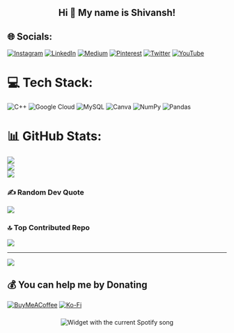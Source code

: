 <h2 align="center">Hi 👋 My name is Shivansh!</h2>


## 🌐 Socials:
[![Instagram](https://img.shields.io/badge/Instagram-%23E4405F.svg?logo=Instagram&logoColor=white)](https://instagram.com/alsoshivansh) [![LinkedIn](https://img.shields.io/badge/LinkedIn-%230077B5.svg?logo=linkedin&logoColor=white)](https://linkedin.com/in/alsoshivansh) [![Medium](https://img.shields.io/badge/Medium-12100E?logo=medium&logoColor=white)](https://medium.com/@alsoshivansh) [![Pinterest](https://img.shields.io/badge/Pinterest-%23E60023.svg?logo=Pinterest&logoColor=white)](https://pinterest.com/alsoshivansh) [![Twitter](https://img.shields.io/badge/Twitter-%231DA1F2.svg?logo=Twitter&logoColor=white)](https://twitter.com/alsoshivansh) [![YouTube](https://img.shields.io/badge/YouTube-%23FF0000.svg?logo=YouTube&logoColor=white)](https://youtube.com/@shivanshyaar) 

# 💻 Tech Stack:
![C++](https://img.shields.io/badge/c++-%2300599C.svg?style=for-the-badge&logo=c%2B%2B&logoColor=white) ![Google Cloud](https://img.shields.io/badge/Google%20Cloud-%234285F4.svg?style=for-the-badge&logo=google-cloud&logoColor=white) ![MySQL](https://img.shields.io/badge/mysql-%2300f.svg?style=for-the-badge&logo=mysql&logoColor=white) ![Canva](https://img.shields.io/badge/Canva-%2300C4CC.svg?style=for-the-badge&logo=Canva&logoColor=white) ![NumPy](https://img.shields.io/badge/numpy-%23013243.svg?style=for-the-badge&logo=numpy&logoColor=white) ![Pandas](https://img.shields.io/badge/pandas-%23150458.svg?style=for-the-badge&logo=pandas&logoColor=white)
# 📊 GitHub Stats:
![](https://github-readme-stats.vercel.app/api?username=alsoshivansh&theme=dark&hide_border=false&include_all_commits=true&count_private=true)<br/>
![](https://github-readme-streak-stats.herokuapp.com/?user=alsoshivansh&theme=dark&hide_border=false)<br/>
![](https://github-readme-stats.vercel.app/api/top-langs/?username=alsoshivansh&theme=dark&hide_border=false&include_all_commits=true&count_private=true&layout=compact)

### ✍️ Random Dev Quote
![](https://quotes-github-readme.vercel.app/api?type=horizontal&theme=dark)

### 🔝 Top Contributed Repo
![](https://github-contributor-stats.vercel.app/api?username=alsoshivansh&limit=5&theme=dark&combine_all_yearly_contributions=true)

---
[![](https://visitcount.itsvg.in/api?id=alsoshivansh&icon=1&color=3)](https://visitcount.itsvg.in)

  ## 💰 You can help me by Donating
  [![BuyMeACoffee](https://img.shields.io/badge/Buy%20Me%20a%20Coffee-ffdd00?style=for-the-badge&logo=buy-me-a-coffee&logoColor=black)](https://buymeacoffee.com/alsoshivansh) [![Ko-Fi](https://img.shields.io/badge/Ko--fi-F16061?style=for-the-badge&logo=ko-fi&logoColor=white)](https://ko-fi.com/alsoshivansh) 

  
<!-- Proudly created with GPRM ( https://gprm.itsvg.in ) -->
###

<div align="center">
  <img src="https://spotify-recently-played-readme.vercel.app/api?user=312p7vhzuizhwjpl3ng3sr6ecnye&unique={true|1|on|yes})?theme=dark&spin=true&scan=true&rainbow=true" alt="Widget with the current Spotify song"  />
</div>

###
